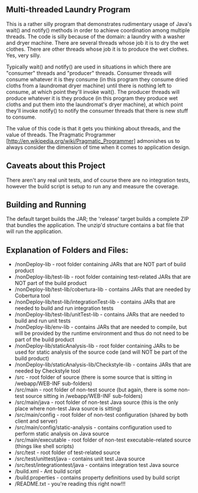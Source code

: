 ## Multi-threaded Laundry Program

This is a rather silly program that demonstrates rudimentary usage of Java's wait() and notify() methods in order to achieve coordination among multiple threads.  The code is silly because of the domain: a laundry with a washer and dryer machine.  There are several threads whose job it is to dry the wet clothes.  There are other threads whose job it is to produce the wet clothes.  Yes, very silly.

Typically wait() and notify() are used in situations in which there are "consumer" threads and "producer" threads. Consumer threads will consume whatever it is they consume (in this program they consume dried cloths from a laundromat dryer machine) until there is nothing left to consume, at which point they'll invoke wait(). The producer threads will produce whatever it is they produce (in this program they produce wet cloths and put them into the laundromat's dryer machine), at which point they'll invoke notify() to notify the consumer threads that there is new stuff to consume.

The value of this code is that it gets you thinking about threads, and the value of threads.  The Pragmatic Programmer [http://en.wikipedia.org/wiki/Pragmatic_Programmer] admonishes us to always consider the dimension of time when it comes to application design.

## Caveats about this Project

There aren't any real unit tests, and of course there are no integration tests,
however the build script is setup to run any and measure the coverage.

## Building and Running
The default target builds the JAR; the 'release' target builds a complete ZIP that bundles the application.  The unzip'd structure contains a bat file that will run the application.

## Explanation of Folders and Files:

+ /nonDeploy-lib - root folder containing JARs that are NOT part of build product
+ /nonDeploy-lib/test-lib - root folder containing test-related JARs that are NOT part of the build product
+ /nonDeploy-lib/test-lib/cobertura-lib - contains JARs that are needed by Cobertura tool 
+ /nonDeploy-lib/test-lib/integrationTest-lib - contains JARs that are needed to build and run integration tests
+ /nonDeploy-lib/test-lib/unitTest-lib - contains JARs that are needed to build and run unit tests
+ /nonDeploy-lib/env-lib - contains JARs that are needed to compile, but will be provided by the runtime environment and thus do not need to be part of the build product
+ /nonDeploy-lib/staticAnalysis-lib - root folder containing JARs to be used for static analysis of the source code (and will NOT be part of the build product)
+ /nonDeploy-lib/staticAnalysis-lib/Checkstyle-lib - contains JARs that are needed by Checkstyle tool
+ /src - root folder of source (there is some source that is sitting in /webapp/WEB-INF sub-folders)
+ /src/main - root folder of non-test source (but again, there is some non-test source sitting in /webapp/WEB-INF sub-folders)
+ /src/main/java - root folder of non-test Java source (this is the only place where non-test Java source is sitting)
+ /src/main/config - root folder of non-test configuration (shared by both client and server)
+ /src/main/config/static-analysis - contains configuration used to perform static analysis on Java source
+ /src/main/executable - root folder of non-test executable-related source (things like shell scripts)
+ /src/test - root folder of test-related source
+ /src/test/unittest/java - contains unit test Java source
+ /src/test/integrationtest/java - contains integration test Java source
+ /build.xml - Ant build script
+ /build.properties - contains property definitions used by build script
+ /README.txt - you're reading this right now!!!
